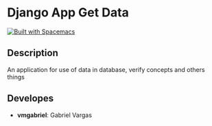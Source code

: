 # Django App Get Data

[![Built with Spacemacs](https://cdn.rawgit.com/syl20bnr/spacemacs/442d025779da2f62fc86c2082703697714db6514/assets/spacemacs-badge.svg)](http://spacemacs.org)


## Description
An application for use of data in database, verify concepts and others things

## Developes
- **vmgabriel**: Gabriel Vargas
